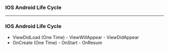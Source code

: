### IOS Android Life Cycle

-------------------------------------------------------
### IOS Android Life Cycle

* ViewDidLoad (One Time) - ViewWillAppear - ViewDidAppear
* OnCreate (One Time) - OnStart - OnResum
